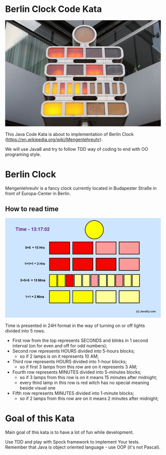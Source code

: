 # Berlin Clock Code Kata #

![Mengenlehreuhr](berlin_clock_1.jpg)

This Java Code Kata is about to implementation of Berlin Clock (https://en.wikipedia.org/wiki/Mengenlehreuhr).

We will use Java8 and try to follow TDD way of coding to end with OO programing style.

# Berlin Clock #

Mengenlehreuhr is a fancy clock currently located in Budapester Straße in front of Europa-Center in Berlin.

## How to read time ##

![Mengenlehreuhr time representation](berlin_clock_2.jpg)

Time is presented in 24H format in the way of turning on or off lights divided into 5 rows.
- First row from the top represents SECONDS and blinks in 1 second interval (on for even and off for odd numbers);
- Second row represents HOURS divided into 5-hours blocks;
    - so if 2 lamps is on it represents 10 AM;
- Third row represents HOURS divided into 1-hour blocks;
    - so if first 3 lamps from this row are on it represents 3 AM;
- Fourth row represents MINUTES divided into 5-minutes blocks;
    - so if 3 lamps from this row is on it means 15 minutes after midnight;
    - every third lamp in this row is red witch has no special meaning beside visual one
- Fifth row represents MINUTES divided into 1-minute blocks;
    - so if 2 lamps from this row are on it means 2 minutes after midnight;

# Goal of this Kata #

Main goal of this kata is to have a lot of fun while development.

Use TDD and play with Spock framework to implement Your tests. Remember that Java is object oriented language - use OOP (it's not Pascal).